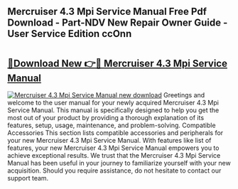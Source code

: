 ## Mercruiser 4.3 Mpi Service Manual Free Pdf Download - Part-NDV New Repair Owner Guide - User Service Edition ccOnn

# <h2><a href="http://cf25317.oget.top/?id=Mercruiser+4.3+Mpi+Service+Manual">🔗Download New 👉🔴 Mercruiser 4.3 Mpi Service Manual</a></h2>

[![Mercruiser 4.3 Mpi Service Manual new download](https://i.imgur.com/5g1atiW.png)](http://cf25317.oget.top/?id=Mercruiser+4.3+Mpi+Service+Manual)
Greetings and welcome to the user manual for your newly acquired Mercruiser 4.3 Mpi Service Manual. This manual is specifically designed to help you get the most out of your product by providing a thorough explanation of its features, setup, usage, maintenance, and problem-solving. Compatible Accessories This section lists compatible accessories and peripherals for your new Mercruiser 4.3 Mpi Service Manual. With features like list of features, your new Mercruiser 4.3 Mpi Service Manual empowers you to achieve exceptional results. We trust that the Mercruiser 4.3 Mpi Service Manual has been useful in your journey to familiarize yourself with your new acquisition. Should you require assistance, do not hesitate to contact our support team.
